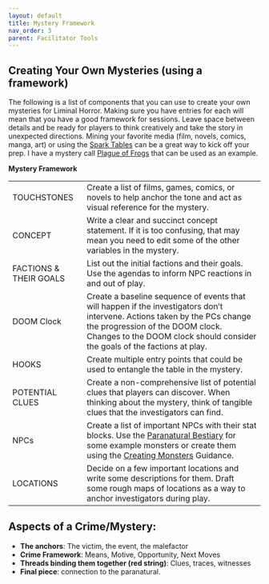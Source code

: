 ```yaml
---
layout: default
title: Mystery Framework
nav_order: 3
parent: Facilitator Tools
---
```


## Creating Your Own Mysteries (using a framework)
The following is a list of components that you can use to create your own mysteries for Liminal Horror. Making sure you have entries for each will mean that you have a good framework for sessions. Leave space between details and be ready for players to think creatively and take the story in unexpected directions. Mining your favorite media (film, novels, comics, manga, art) or using the [Spark Tables](https://goblinarchives.github.io/LiminalHorror/Liminal%20Horror%20System/Spark%20Tables/) can be a great way to kick off your prep. I have a mystery call [Plague of Frogs](https://goblinarchives.itch.io/plague-of-frogs) that can be used as an example.

**Mystery Framework**

|         |                       |
|-----------------|----------------------------|
| TOUCHSTONES                | Create a list of films, games, comics, or novels to help anchor the tone and act as visual reference for the mystery.                           |
| CONCEPT                   | Write a clear and succinct concept statement. If it is too confusing, that may mean you need to edit some of the other variables in the mystery.|
| FACTIONS & THEIR GOALS     | List out the initial factions and their goals. Use the agendas to inform NPC reactions in and out of play.                 |
| DOOM Clock                   | Create a baseline sequence of events that will happen if the investigators don’t intervene. Actions taken by the PCs change the progression of the DOOM clock. Changes to the DOOM clock should consider the goals of the factions at play. |
| HOOKS | Create multiple entry points that could be used to entangle the table in the mystery. |
| POTENTIAL CLUES  | Create a non-comprehensive list of potential clues that players can discover. When thinking about the mystery, think of tangible clues that the investigators can find. |
| NPCs | Create a list of important NPCs with their stat blocks. Use the [Paranatural Bestiary](https://goblinarchives.github.io/LiminalHorror/Liminal%20Horror%20System/Paranatural%20Bestiary/) for some example monsters or create them using the [Creating Monsters](https://goblinarchives.github.io/LiminalHorror/Liminal%20Horror%20System/Creating%20Monsters/) Guidance. |
| LOCATIONS | Decide on a few important locations and write some descriptions for them. Draft some rough maps of locations as a way to anchor investigators during play. |

## Aspects of a Crime/Mystery:
- **The anchors**: The victim, the event, the malefactor
- **Crime Framework**: Means, Motive, Opportunity, Next Moves
- **Threads binding them together (red string)**: Clues, traces, witnesses
- **Final piece**: connection to the paranatural.
